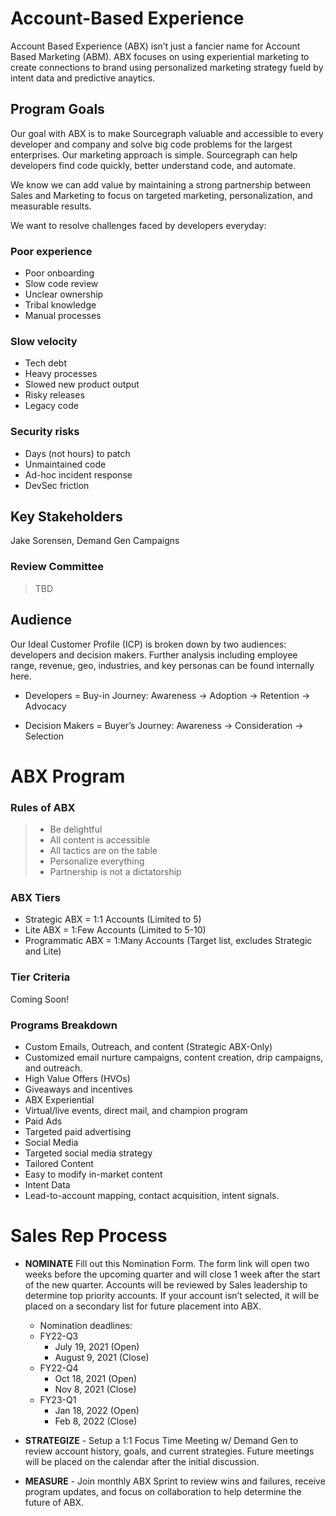 # Account-Based Experience
Account Based Experience (ABX) isn’t just a fancier name for Account Based Marketing (ABM). ABX focuses on using experiential marketing to create connections to brand using personalized marketing strategy fueld by intent data and predictive anaytics.

## Program Goals
Our goal with ABX is to make Sourcegraph valuable and accessible to every developer and company and solve big code problems for the largest enterprises. Our marketing approach is simple. Sourcegraph can help developers find code quickly, better understand code, and automate. 

We know we can add value by maintaining a strong partnership between Sales and Marketing to focus on targeted marketing, personalization, and measurable results.

We want to  resolve challenges faced by developers everyday:

### Poor experience
- Poor onboarding
- Slow code review
- Unclear ownership
- Tribal knowledge
- Manual processes

### Slow velocity
- Tech debt
- Heavy processes
- Slowed new product output
- Risky releases
- Legacy code

### Security risks
- Days (not hours) to patch
- Unmaintained code
- Ad-hoc incident response
- DevSec friction

## Key Stakeholders
Jake Sorensen, Demand Gen Campaigns

### Review Committee
> TBD

## Audience 
Our Ideal Customer Profile (ICP) is broken down by two audiences: developers and decision makers. Further analysis including employee range, revenue, geo, industries, and key personas can be found internally here.

   - Developers = Buy-in Journey: Awareness → Adoption → Retention → Advocacy

   - Decision Makers = Buyer’s Journey: Awareness → Consideration → Selection

# ABX Program

### Rules of ABX
> - Be delightful
> - All content is accessible
> - All tactics are on the table
> - Personalize everything
> - Partnership is not a dictatorship 

### ABX Tiers
- Strategic ABX = 1:1 Accounts (Limited to 5)
- Lite ABX = 1:Few Accounts (Limited to 5-10)
- Programmatic ABX = 1:Many Accounts (Target list, excludes Strategic and Lite)

### Tier Criteria
Coming Soon!

### Programs Breakdown
- Custom Emails, Outreach, and content (Strategic ABX-Only)
- Customized email nurture campaigns, content creation, drip campaigns, and outreach.
- High Value Offers (HVOs)
- Giveaways and incentives
- ABX Experiential
- Virtual/live events, direct mail, and champion program
- Paid Ads
- Targeted paid advertising
- Social Media
- Targeted social media strategy
- Tailored Content
- Easy to modify in-market content
- Intent Data
- Lead-to-account mapping, contact acquisition, intent signals.

# Sales Rep Process

- **NOMINATE**
Fill out this Nomination Form. The form link will open two weeks before the upcoming quarter and will close 1 week after the start of the new quarter. Accounts will be reviewed by Sales leadership to determine top priority accounts. If your  account isn’t selected, it will be placed on a secondary list for future placement into ABX.

    - Nomination deadlines:
    - FY22-Q3
        - July 19, 2021 (Open) 
        - August 9, 2021 (Close)
    - FY22-Q4
        - Oct 18, 2021 (Open)
        - Nov 8, 2021 (Close)
    - FY23-Q1
        - Jan 18, 2022 (Open)
        - Feb 8, 2022 (Close)

- **STRATEGIZE** - Setup a 1:1 Focus Time Meeting w/ Demand Gen to review account history, goals, and current strategies. Future meetings will be placed on the calendar after the initial discussion.

- **MEASURE** - Join monthly ABX Sprint to review wins and failures, receive program updates, and focus on collaboration to help determine the future of ABX.
